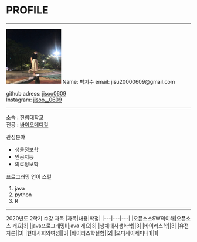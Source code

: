 # PROFILE
---
<img src=tkwls.jpg height=150 width=150> 
Name: 박지수  
email: jisu20000609@gmail.com

github adress: [jisoo0609][github]  
Instagram: [jisoo__0609][instagram]

---

소속 : 한림대학교   
전공 : [바이오메디컬][biomedical]

관심분야   
* 생물정보학
* 인공지능
* 의료정보학

프로그래밍 언어 스킬   
1. java  
3. python
4. R

--------------

2020년도 2학기 수강 과목
|과목|내용|학점|
|---|---|---|
|오픈소스SW의이해|오픈소스 개요|3|
|java프로그래밍II|java 개요|3|
|생체대사생화학||3|
|바이러스학||3|
|유전자론||3|
|현대사회와여성||3|
|바이러스학실험||2|
|오디세이세미나1||1|



[github]: http://github.com/jisoo0609
[instagram]: https://www.instagram.com/jisoo__0609/
[biomedical]: https://biomedical.hallym.ac.kr/



